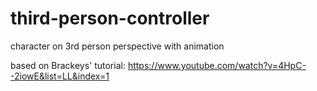 # third-person-controller
character on 3rd person perspective with animation

based on Brackeys' tutorial: https://www.youtube.com/watch?v=4HpC--2iowE&list=LL&index=1
